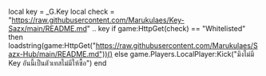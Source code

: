 local key = _G.Key
local check = "https://raw.githubusercontent.com/Marukulaes/Key-Sazx/main/README.md" .. key
if game:HttpGet(check) == "Whitelisted" then
loadstring(game:HttpGet("https://raw.githubusercontent.com/Marukulaes/Sazx-Hub/main/README.md"))()
else
game.Players.LocalPlayer:Kick("มึงไม่มี Key อันนี้เป็นตัวเทสไม่มีให้ซื้อ")
end
